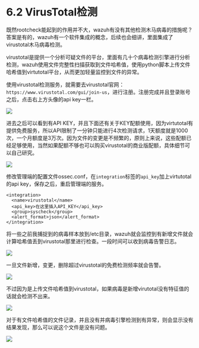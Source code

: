 # 6.2 VirusTotal检测

既然rootcheck能起到的作用并不大，wazuh有没有其他检测木马病毒的措施呢？答案是有的，wazuh有一个软件集成的概念，后续也会细讲，里面集成了virustotal木马病毒检测。

virustotal是提供一个分析可疑文件的平台，里面有几十个病毒检测引擎进行分析检测，wazuh使用文件完整性扫描获取到文件哈希值，使用python脚本上传文件哈希值到virtutotal平台，从而更加轻量监控到文件的异常。

使用virustotal检测服务，就需要去virustotal官网：`https://www.virustotal.com/gui/join-us`，进行注册。注册完成并且登录账号之后，点击右上方头像的api key一栏。

![](../.gitbook/assets/image%20%28134%29.png)

进去之后可以看到有API KEY，并且下面还有关于KEY配额使用，因为virtutotal有提供免费服务，所以API限制了一分钟只能进行4次检测请求，1天额度就是1000次，一个月额度是3万次。因为文件的变更是不频繁的，原则上来说，这些配额已经足够使用，当然如果配额不够也可以购买virustotal的商业版配额，具体细节可以自己研究。

![](../.gitbook/assets/image%20%28138%29.png)

修改管理端的配置文件ossec.conf，在`integration`标签的`api_key`加上virtutotal的api key，保存之后，重启管理端的服务。

```text
<integration>
  <name>virustotal</name>
  <api_key>在这里插入API_KEY</api_key> 
  <group>syscheck</group>
  <alert_format>json</alert_format>
</integration>
```

将一些之前我捕捉到的病毒样本放到/etc目录，wazuh就会监控到有新增文件就会计算哈希值丢到virustotal那里进行检查。一段时间可以收到病毒告警日志。

![](../.gitbook/assets/image%20%28141%29.png)

一旦文件新增，变更，删除超过virustotal的免费检测频率就会告警。

![](../.gitbook/assets/image%20%28140%29.png)

不过因为是上传文件哈希值到virustotal，如果病毒是新增virutotal没有特征值的话就会检测不出来。

![](../.gitbook/assets/image%20%28139%29.png)

对于有文件哈希值的文件记录，并且没有并病毒引擎检测到有异常，则会显示没有结果发现，那么可以说这个文件是没有问题。

![](../.gitbook/assets/image%20%28145%29.png)





